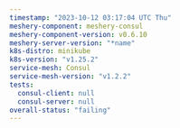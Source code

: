```yaml
---
timestamp: "2023-10-12 03:17:04 UTC Thu"
meshery-component: meshery-consul
meshery-component-version: v0.6.10
meshery-server-version: "*name"
k8s-distro: minikube
k8s-version: "v1.25.2"
service-mesh: Consul
service-mesh-version: "v1.2.2"
tests:
  consul-client: null
  consul-server: null
overall-status: "failing"
---
```

